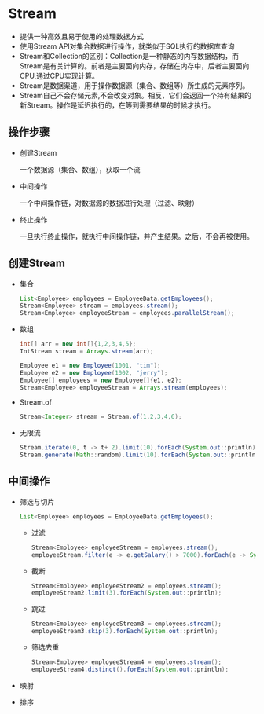# Stream

* 提供一种高效且易于使用的处理数据方式
* 使用Stream API对集合数据进行操作，就类似于SQL执行的数据库查询
* Stream和Collection的区别：Collection是一种静态的内存数据结构，而Stream是有关计算的。前者是主要面向内存，存储在内存中，后者主要面向CPU,通过CPU实现计算。
* Stream是数据渠道，用于操作数据源（集合、数组等）所生成的元素序列。
* Stream自己不会存储元素,不会改变对象。相反，它们会返回一个持有结果的新Stream。操作是延迟执行的，在等到需要结果的时候才执行。

## 操作步骤

* 创建Stream

  一个数据源（集合、数组），获取一个流

* 中间操作

  一个中间操作链，对数据源的数据进行处理（过滤、映射）

* 终止操作

  一旦执行终止操作，就执行中间操作链，并产生结果。之后，不会再被使用。

## 创建Stream

* 集合

  ~~~java
  List<Employee> employees = EmployeeData.getEmployees();
  Stream<Employee> stream = employees.stream();
  Stream<Employee> employeeStream = employees.parallelStream();
  ~~~

* 数组

  ```java
  int[] arr = new int[]{1,2,3,4,5};
  IntStream stream = Arrays.stream(arr);
  
  Employee e1 = new Employee(1001, "tim");
  Employee e2 = new Employee(1002, "jerry");
  Employee[] employees = new Employee[]{e1, e2};
  Stream<Employee> employeeStream = Arrays.stream(employees);
  ```

* Stream.of

  ```java
  Stream<Integer> stream = Stream.of(1,2,3,4,6);
  ```

* 无限流

  ```java
  Stream.iterate(0, t -> t+ 2).limit(10).forEach(System.out::println);
  Stream.generate(Math::random).limit(10).forEach(System.out::println);
  ```



## 中间操作

* 筛选与切片

  ```java
  List<Employee> employees = EmployeeData.getEmployees();
  ```

  * 过滤

    ```java
    Stream<Employee> employeeStream = employees.stream();
    employeeStream.filter(e -> e.getSalary() > 7000).forEach(e -> System.out.println(e.getName()));
    ```

  * 截断

    ```java
    Stream<Employee> employeeStream2 = employees.stream();
    employeeStream2.limit(3).forEach(System.out::println);
    ```

  * 跳过

    ```java
    Stream<Employee> employeeStream3 = employees.stream();
    employeeStream3.skip(3).forEach(System.out::println);
    ```

  * 筛选去重

    ```java
    Stream<Employee> employeeStream4 = employees.stream();
    employeeStream4.distinct().forEach(System.out::println);
    ```

    

* 映射

* 排序
